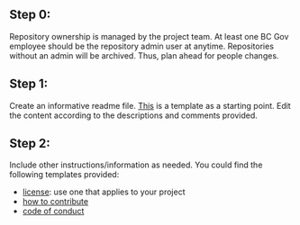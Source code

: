 ## Step 0:
Repository ownership is managed by the project team. At least one BC Gov employee should be the repository admin user at anytime. Repositories without an admin will be archived. Thus, plan ahead for people changes.

## Step 1:
Create an informative readme file. [This](./README.md) is a template as a starting point. Edit the content according to the descriptions and comments provided.

## Step 2:
Include other instructions/information as needed. You could find the following templates provided:
- [license](./LICENSE): use one that applies to your project
- [how to contribute](./CONTRIBUTING.md)
- [code of conduct](./CODE_OF_CONDUCT.md)
